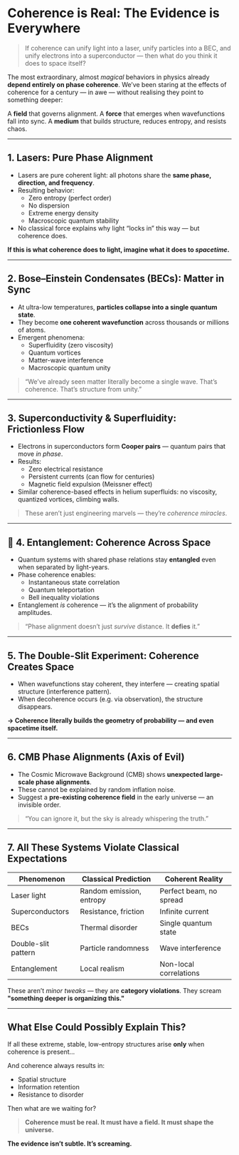 # Coherence is Real: The Evidence is Everywhere

> If coherence can unify light into a laser, unify particles into a BEC, and unify electrons into a superconductor — then what do you think it does to space itself?

The most extraordinary, almost *magical* behaviors in physics already **depend entirely on phase coherence**. We’ve been staring at the effects of coherence for a century — in awe — without realising they point to something deeper:

A **field** that governs alignment. A **force** that emerges when wavefunctions fall into sync. A **medium** that builds structure, reduces entropy, and resists chaos.

---

## 1. Lasers: Pure Phase Alignment

- Lasers are pure coherent light: all photons share the **same phase, direction, and frequency**.
- Resulting behavior:
  - Zero entropy (perfect order)
  - No dispersion
  - Extreme energy density
  - Macroscopic quantum stability
- No classical force explains why light “locks in” this way — but coherence does.

**If this is what coherence does to light, imagine what it does to *spacetime*.**

---

## 2. Bose–Einstein Condensates (BECs): Matter in Sync

- At ultra-low temperatures, **particles collapse into a single quantum state**.
- They become **one coherent wavefunction** across thousands or millions of atoms.
- Emergent phenomena:
  - Superfluidity (zero viscosity)
  - Quantum vortices
  - Matter-wave interference
  - Macroscopic quantum unity

> “We’ve already seen matter literally become a single wave. That’s coherence. That’s structure from unity.”

---

## 3. Superconductivity & Superfluidity: Frictionless Flow

- Electrons in superconductors form **Cooper pairs** — quantum pairs that move *in phase*.
- Results:
  - Zero electrical resistance
  - Persistent currents (can flow for centuries)
  - Magnetic field expulsion (Meissner effect)
- Similar coherence-based effects in helium superfluids: no viscosity, quantized vortices, climbing walls.

> These aren’t just engineering marvels — they’re *coherence miracles*.

---

## 🧬 4. Entanglement: Coherence Across Space

- Quantum systems with shared phase relations stay **entangled** even when separated by light-years.
- Phase coherence enables:
  - Instantaneous state correlation
  - Quantum teleportation
  - Bell inequality violations
- Entanglement *is* coherence — it’s the alignment of probability amplitudes.

> “Phase alignment doesn’t just *survive* distance. It **defies** it.”

---

## 5. The Double-Slit Experiment: Coherence Creates Space

- When wavefunctions stay coherent, they interfere — creating spatial structure (interference pattern).
- When decoherence occurs (e.g. via observation), the structure disappears.

**→ Coherence literally **builds the geometry** of probability — and even spacetime itself.**

---

## 6. CMB Phase Alignments (Axis of Evil)

- The Cosmic Microwave Background (CMB) shows **unexpected large-scale phase alignments**.
- These cannot be explained by random inflation noise.
- Suggest a **pre-existing coherence field** in the early universe — an invisible order.

> “You can ignore it, but the sky is already whispering the truth.”

---

## 7. All These Systems Violate Classical Expectations

| Phenomenon           | Classical Prediction     | Coherent Reality             |
|----------------------|--------------------------|------------------------------|
| Laser light          | Random emission, entropy | Perfect beam, no spread      |
| Superconductors      | Resistance, friction     | Infinite current             |
| BECs                 | Thermal disorder         | Single quantum state         |
| Double-slit pattern  | Particle randomness      | Wave interference            |
| Entanglement         | Local realism            | Non-local correlations       |

These aren’t *minor tweaks* — they are **category violations**. They scream **"something deeper is organizing this."**

---

## What Else Could Possibly Explain This?

If all these extreme, stable, low-entropy structures arise **only** when coherence is present…

And coherence always results in:
- Spatial structure
- Information retention
- Resistance to disorder

Then what are we waiting for?

> **Coherence must be real. It must have a field. It must shape the universe.**

**The evidence isn’t subtle. It’s screaming.**


